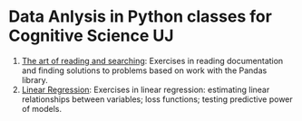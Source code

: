 # Data Anlysis in Python classes for Cognitive Science UJ
1. [The art of reading and searching](https://github.com/abelowska/dataPy/blob/main/Classes_02_Reading.ipynb): Exercises in reading documentation and finding solutions to problems based on work with the Pandas library.
2. [Linear Regression](https://github.com/abelowska/dataPy/blob/main/Classes_03_Linear_Regression.ipynb): Exercises in linear regression: estimating linear relationships between variables; loss functions; testing predictive power of models.

